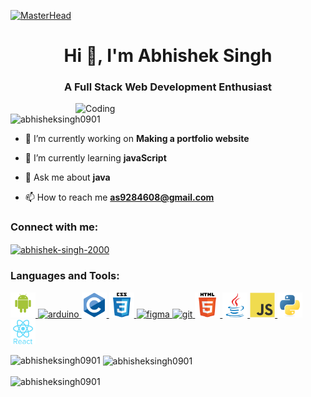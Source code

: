 [![MasterHead](https://media-exp1.licdn.com/dms/image/C4D16AQG5x9BExNYSdA/profile-displaybackgroundimage-shrink_350_1400/0/1658310624449?e=1673481600&v=beta&t=9Ak8JVgj9F_EfEKZRJ6kL2MJNKMhZTT_xwPT4u3AEGY)](https://rishavchanda.io)
<h1 align="center">Hi 👋, I'm Abhishek Singh</h1>
<h3 align="center">A Full Stack Web Development Enthusiast</h3>
<img align = "right" alt = "Coding" width = "400" src = "https://camo.githubusercontent.com/5ddf73ad3a205111cf8c686f687fc216c2946a75005718c8da5b837ad9de78c9/68747470733a2f2f7468756d62732e6766796361742e636f6d2f4576696c4e657874446576696c666973682d736d616c6c2e676966">
<p align="left"> <img src="https://komarev.com/ghpvc/?username=abhisheksingh0901&label=Profile%20views&color=0e75b6&style=flat" alt="abhisheksingh0901" /> </p>

- 🔭 I’m currently working on **Making a portfolio website**

- 🌱 I’m currently learning **javaScript**

- 💬 Ask me about **java**

- 📫 How to reach me **as9284608@gmail.com**

<h3 align="left">Connect with me:</h3>
<p align="left">
<a href="https://linkedin.com/in/abhishek-singh-2000" target="blank"><img align="center" src="https://raw.githubusercontent.com/rahuldkjain/github-profile-readme-generator/master/src/images/icons/Social/linked-in-alt.svg" alt="abhishek-singh-2000" height="30" width="40" /></a>
</p>

<h3 align="left">Languages and Tools:</h3>
<p align="left"> <a href="https://developer.android.com" target="_blank" rel="noreferrer"> <img src="https://raw.githubusercontent.com/devicons/devicon/master/icons/android/android-original-wordmark.svg" alt="android" width="40" height="40"/> </a> <a href="https://www.arduino.cc/" target="_blank" rel="noreferrer"> <img src="https://cdn.worldvectorlogo.com/logos/arduino-1.svg" alt="arduino" width="40" height="40"/> </a> <a href="https://www.cprogramming.com/" target="_blank" rel="noreferrer"> <img src="https://raw.githubusercontent.com/devicons/devicon/master/icons/c/c-original.svg" alt="c" width="40" height="40"/> </a> <a href="https://www.w3schools.com/css/" target="_blank" rel="noreferrer"> <img src="https://raw.githubusercontent.com/devicons/devicon/master/icons/css3/css3-original-wordmark.svg" alt="css3" width="40" height="40"/> </a> <a href="https://www.figma.com/" target="_blank" rel="noreferrer"> <img src="https://www.vectorlogo.zone/logos/figma/figma-icon.svg" alt="figma" width="40" height="40"/> </a> <a href="https://git-scm.com/" target="_blank" rel="noreferrer"> <img src="https://www.vectorlogo.zone/logos/git-scm/git-scm-icon.svg" alt="git" width="40" height="40"/> </a> <a href="https://www.w3.org/html/" target="_blank" rel="noreferrer"> <img src="https://raw.githubusercontent.com/devicons/devicon/master/icons/html5/html5-original-wordmark.svg" alt="html5" width="40" height="40"/> </a> <a href="https://www.java.com" target="_blank" rel="noreferrer"> <img src="https://raw.githubusercontent.com/devicons/devicon/master/icons/java/java-original.svg" alt="java" width="40" height="40"/> </a> <a href="https://developer.mozilla.org/en-US/docs/Web/JavaScript" target="_blank" rel="noreferrer"> <img src="https://raw.githubusercontent.com/devicons/devicon/master/icons/javascript/javascript-original.svg" alt="javascript" width="40" height="40"/> </a> <a href="https://www.python.org" target="_blank" rel="noreferrer"> <img src="https://raw.githubusercontent.com/devicons/devicon/master/icons/python/python-original.svg" alt="python" width="40" height="40"/> </a> <a href="https://reactjs.org/" target="_blank" rel="noreferrer"> <img src="https://raw.githubusercontent.com/devicons/devicon/master/icons/react/react-original-wordmark.svg" alt="react" width="40" height="40"/> </a> </p>

<p><img align="left" src="https://github-readme-stats.vercel.app/api/top-langs?username=abhisheksingh0901&show_icons=true&locale=en&layout=compact" alt="abhisheksingh0901" /></p>
<p></p>
<p>&nbsp;<img align="center" src="https://github-readme-stats.vercel.app/api?username=abhisheksingh0901&show_icons=true&locale=en" alt="abhisheksingh0901" /></p>
<p><img align="center" src="https://github-readme-streak-stats.herokuapp.com/?user=abhisheksingh0901&" alt="abhisheksingh0901" /></p>
